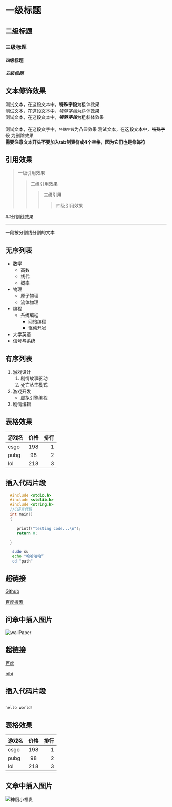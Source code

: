 # 一级标题
## 二级标题
### 三级标题
#### 四级标题
##### 五级标题



## 文本修饰效果

测试文本，在这段文本中，**特殊字段**为粗体效果<br>
测试文本，在这段文本中，*特殊字段*为斜体效果<br>
测试文本，在这段文本中，***特殊字段***为粗斜体效果<br><br>
测试文本，在这段文字中，`特殊字段`为凸显效果
测试文本，在这段文本中，~~特殊字段~~ 为删除效果<br>
**需要注意文本开头不要加入tab制表符或4个空格，因为它们也是修饰符**<br>

## 引用效果
> 一级引用效果
>> 二级引用效果
>>> 三级引用
>>>> 四级引用效果

##分割线效果

----
一段被分割线分割的文本



## 无序列表

* 数学
  * 高数
  * 线代
  * 概率
* 物理
  * 原子物理
  * 流体物理
* 编程
  * 系统编程
    * 网络编程
    * 驱动开发
* 大学英语
* 信号与系统

## 有序列表

1. 游戏设计
    1. 剧情故事驱动
    2. 死亡丛生模式
2. 游戏开发
    * 虚拟引擎编程
3. 剧情编辑 


## 表格效果

游戏名|价格|排行
--|:--:|--:
csgo|198|1
pubg|98|2
lol|218|3

## 插入代码片段

```c
  #include <stdio.h>
  #include <stdlib.h>
  #include <string.h>
  //C语言代码
  int main()
  {

     printf("testing code...\n");
     return 0;

  }
```

```bash
   sudo su
   echo "哈哈哈哈“
   cd "path"
```

## 超链接

[Github](https://github.com "跳转到github")

[百度搜索](https://www.baidu.com "跳转到百度")


## 问章中插入图片

![wallPaper](https://s2.loli.net/2022/03/10/Pjaf195DIsO27Eo.jpg "李现")

## 超链接

[百度](https://www.baidu.com "跳转到百度")

[bibi](https://www.bilibili.com "跳转到bilibili")

## 插入代码片段

```c

hello world!

```

## 表格效果
游戏名|价格|排行
--|:--:|--:
csgo|198|1
pubg|98|2
lol|218|3


## 文章中插入图片

![神厨小福贵](https://s2.loli.net/2022/03/11/6P7mRvyEVltD8Bu.png "喜欢看的动画片")

